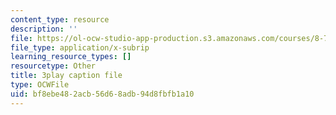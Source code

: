 ```yaml
---
content_type: resource
description: ''
file: https://ol-ocw-studio-app-production.s3.amazonaws.com/courses/8-701-introduction-to-nuclear-and-particle-physics-fall-2020/bf8ebe482acb56d68adb94d8fbfb1a10_YLrCiurZTOE.vtt
file_type: application/x-subrip
learning_resource_types: []
resourcetype: Other
title: 3play caption file
type: OCWFile
uid: bf8ebe48-2acb-56d6-8adb-94d8fbfb1a10
---
```


